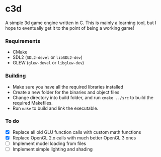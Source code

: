 # c3d
A simple 3d game engine written in C. This is mainly a learning tool,
 but I hope to eventually get it to the point of being a working game!
### Requirements
- CMake
- SDL2 (`SDL2-devel` or `libSDL2-dev`)
- GLEW (`glew-devel` or `libglew-dev`)

### Building
- Make sure you have all the required libraries installed
- Create a new folder for the binaries and object files
- Change directory into build folder, and run `cmake ../src` to build the required Makefiles.
- Run `make` to build and link the executable.

### To do
- [X] Replace all old GLU function calls with custom math functions
- [X] Replace OpenGL 2.x calls with much better OpenGL 3 ones
- [ ] Implement model loading from files
- [ ] Implement simple lighting and shading
